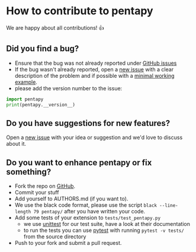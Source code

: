 # How to contribute to pentapy

We are happy about all contributions! :thumbsup:


## Did you find a bug?

- Ensure that the bug was not already reported under
[GitHub issues](https://github.com/GeoStat-Framework/pentapy/issues)
- If the bug wasn't already reported, open a
[new issue](https://github.com/GeoStat-Framework/pentapy/issues) with a clear
description of the problem and if possible with a
[minimal working example](https://en.wikipedia.org/wiki/Minimal_working_example).
- please add the version number to the issue:

```python
import pentapy
print(pentapy.__version__)
```


## Do you have suggestions for new features?

Open a [new issue](https://github.com/GeoStat-Framework/pentapy/issues)
with your idea or suggestion and we'd love to discuss about it.


## Do you want to enhance pentapy or fix something?

- Fork the repo on [GitHub](https://github.com/GeoStat-Framework/pentapy).
- Commit your stuff
- Add yourself to AUTHORS.md (if you want to).
- We use the black code format, please use the script `black --line-length 79 pentapy/` after you have written your code.
- Add some tests of your extension to ``tests/test_pentapy.py``
  - we use [unittest](https://docs.python.org/3/library/unittest.html)
    for our test suite, have a look at their documentation
  - to run the tests you can use [pytest](https://github.com/pytest-dev/pytest)
    with running ``pytest -v tests/`` from the source directory
- Push to your fork and submit a pull request.
